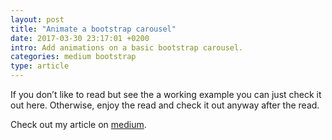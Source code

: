 ```yaml
---
layout: post
title: "Animate a bootstrap carousel"
date: 2017-03-30 23:17:01 +0200
intro: Add animations on a basic bootstrap carousel.
categories: medium bootstrap
type: article
---
```


If you don’t like to read but see the a working example you can just check it out here. Otherwise, enjoy the read and check it out anyway after the read.

Check out my article on [medium][animate-a-bootstrap-carousel].

[animate-a-bootstrap-carousel]: https://medium.com/@disjfa/animate-a-bootstrap-carousel-8a2113a003e9
